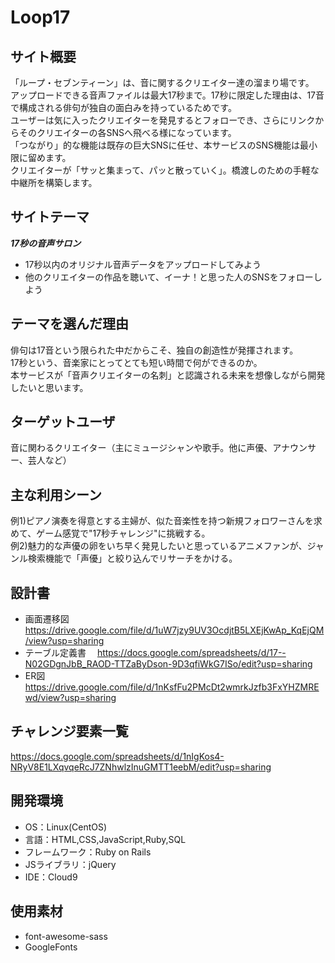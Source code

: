 # Loop17

## サイト概要
「ループ・セブンティーン」は、音に関するクリエイター達の溜まり場です。</br>
アップロードできる音声ファイルは最大17秒まで。17秒に限定した理由は、17音で構成される俳句が独自の面白みを持っているためです。</br>
ユーザーは気に入ったクリエイターを発見するとフォローでき、さらにリンクからそのクリエイターの各SNSへ飛べる様になっています。</br>
「つながり」的な機能は既存の巨大SNSに任せ、本サービスのSNS機能は最小限に留めます。</br>
クリエイターが「サッと集まって、パッと散っていく」。橋渡しのための手軽な中継所を構築します。

## サイトテーマ
***17秒の音声サロン***

- 17秒以内のオリジナル音声データをアップロードしてみよう
- 他のクリエイターの作品を聴いて、イーナ！と思った人のSNSをフォローしよう

## テーマを選んだ理由
俳句は17音という限られた中だからこそ、独自の創造性が発揮されます。</br>
17秒という、音楽家にとってとても短い時間で何ができるのか。</br>
本サービスが「音声クリエイターの名刺」と認識される未来を想像しながら開発したいと思います。

## ターゲットユーザ
音に関わるクリエイター（主にミュージシャンや歌手。他に声優、アナウンサー、芸人など）

## 主な利用シーン
例1)ピアノ演奏を得意とする主婦が、似た音楽性を持つ新規フォロワーさんを求めて、ゲーム感覚で"17秒チャレンジ"に挑戦する。</br>
例2)魅力的な声優の卵をいち早く発見したいと思っているアニメファンが、ジャンル検索機能で「声優」と絞り込んでリサーチをかける。

## 設計書
- 画面遷移図
  https://drive.google.com/file/d/1uW7jzy9UV3OcdjtB5LXEjKwAp_KqEjQM/view?usp=sharing
- テーブル定義書
　https://docs.google.com/spreadsheets/d/17--N02GDgnJbB_RAOD-TTZaByDson-9D3qfiWkG7ISo/edit?usp=sharing
- ER図
　https://drive.google.com/file/d/1nKsfFu2PMcDt2wmrkJzfb3FxYHZMREwd/view?usp=sharing

## チャレンジ要素一覧
https://docs.google.com/spreadsheets/d/1nIgKos4-NRyV8E1LXqvqeRcJ7ZNhwlzInuGMTT1eebM/edit?usp=sharing

## 開発環境
- OS：Linux(CentOS)
- 言語：HTML,CSS,JavaScript,Ruby,SQL
- フレームワーク：Ruby on Rails
- JSライブラリ：jQuery
- IDE：Cloud9

## 使用素材
- font-awesome-sass
- GoogleFonts